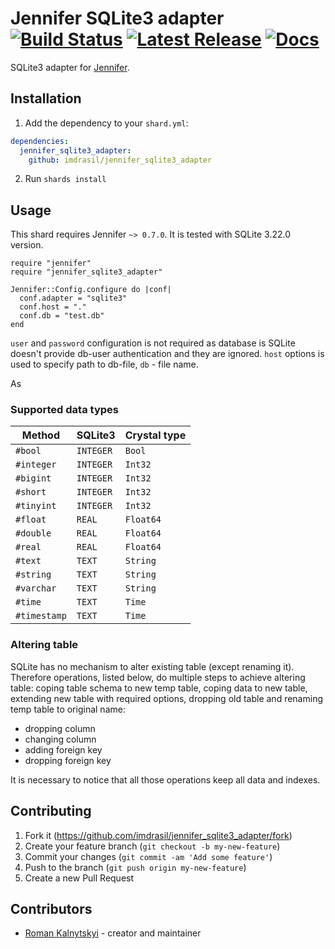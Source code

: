# Jennifer SQLite3 adapter [![Build Status](https://travis-ci.org/imdrasil/jennifer_sqlite3_adapter.svg)](https://travis-ci.org/imdrasil/jennifer_sqlite3_adapter) [![Latest Release](https://img.shields.io/github/release/imdrasil/jennifer_sqlite3_adapter.svg)](https://github.com/imdrasil/jennifer_sqlite3_adapter/releases) [![Docs](https://img.shields.io/badge/docs-available-brightgreen.svg)](https://imdrasil.github.io/jennifer_sqlite3_adapter/versions)

SQLite3 adapter for [Jennifer](https://github.com/imdrasil/jennifer.cr).

## Installation

1. Add the dependency to your `shard.yml`:
```yaml
dependencies:
  jennifer_sqlite3_adapter:
    github: imdrasil/jennifer_sqlite3_adapter
```
2. Run `shards install`

## Usage

This shard requires Jennifer `~> 0.7.0`. It is tested with SQLite 3.22.0 version.

```crystal
require "jennifer"
require "jennifer_sqlite3_adapter"

Jennifer::Config.configure do |conf|
  conf.adapter = "sqlite3"
  conf.host = "."
  conf.db = "test.db"
end
```

`user` and `password` configuration is not required as database is SQLite doesn't provide db-user authentication and they are ignored. `host` options is used to specify path to db-file, `db` - file name.

As

### Supported data types

| Method | SQLite3 | Crystal type |
| --- | --- | --- |
| `#bool` | `INTEGER` | `Bool` |
| `#integer` | `INTEGER` | `Int32` |
| `#bigint` | `INTEGER` | `Int32` |
| `#short` | `INTEGER` | `Int32` |
| `#tinyint` | `INTEGER` | `Int32` |
| `#float`| `REAL` | `Float64` |
| `#double` | `REAL` | `Float64` |
| `#real` | `REAL` | `Float64` |
| `#text` | `TEXT` | `String` |
| `#string` | `TEXT` | `String` |
| `#varchar` | `TEXT` | `String` |
| `#time` | `TEXT` | `Time` |
| `#timestamp` | `TEXT` | `Time` |

### Altering table

SQLite has no mechanism to alter existing table (except renaming it). Therefore operations, listed below, do multiple steps to achieve altering table: coping table schema to new temp table, coping data to new table, extending new table with required options, dropping old table and renaming temp table to original name:

- dropping column
- changing column
- adding foreign key
- dropping foreign key

It is necessary to notice that all those operations keep all data and indexes.

## Contributing

1. Fork it (<https://github.com/imdrasil/jennifer_sqlite3_adapter/fork>)
2. Create your feature branch (`git checkout -b my-new-feature`)
3. Commit your changes (`git commit -am 'Add some feature'`)
4. Push to the branch (`git push origin my-new-feature`)
5. Create a new Pull Request

## Contributors

- [Roman Kalnytskyi](https://github.com/imdrasil) - creator and maintainer
